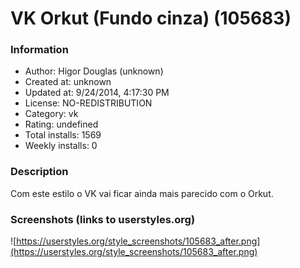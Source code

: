# VK Orkut (Fundo cinza) (105683)

### Information
- Author: Higor Douglas (unknown)
- Created at: unknown
- Updated at: 9/24/2014, 4:17:30 PM
- License: NO-REDISTRIBUTION
- Category: vk
- Rating: undefined
- Total installs: 1569
- Weekly installs: 0


### Description
Com este estilo o VK vai ficar ainda mais parecido com o Orkut.


### Screenshots (links to userstyles.org)
![https://userstyles.org/style_screenshots/105683_after.png](https://userstyles.org/style_screenshots/105683_after.png)


